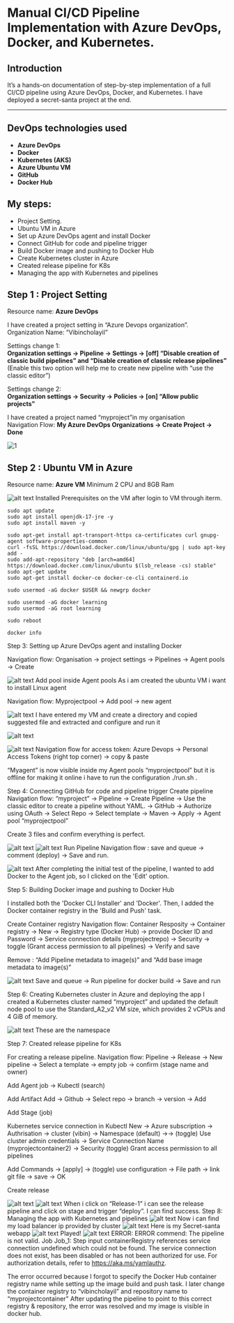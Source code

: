 # Manual CI/CD Pipeline Implementation with Azure DevOps, Docker, and Kubernetes.

## Introduction  
It’s a hands-on documentation of step-by-step implementation of a full CI/CD pipeline using Azure DevOps, Docker, and Kubernetes. I have deployed a secret-santa project at the end.  

---

## DevOps technologies used

- **Azure DevOps**
- **Docker**
- **Kubernetes (AKS)**
- **Azure Ubuntu VM**
- **GitHub**
- **Docker Hub**

## My steps:
 - Project Setting.
 - Ubuntu VM in Azure
 - Set up Azure DevOps agent and install Docker 
 - Connect GitHub for code and pipeline trigger 
 - Build Docker image and pushing to Docker Hub 
 - Create Kubernetes cluster in Azure 
 - Created release pipeline for K8s
 - Managing the app with Kubernetes and pipelines

## Step 1 : Project Setting  
Resource name: **Azure DevOps**

I have created a project setting in “Azure Devops organization”.   
Organization Name: “Vibincholayil”  

Settings change 1:  
**Organization settings → Pipeline → Settings → [off] “Disable creation of classic build pipelines” and “Disable creation of classic release pipelines”** (Enable this two option will help me to create new pipeline with “use the classic editor”)  

Settings change 2:  
**Organization settings → Security → Policies → [on] “Allow public projects”**

I have created a project named “myproject”in my organisation  
Navigation Flow: **My Azure DevOps Organizations → Create Project → Done**  

![1](images/1.png)


## Step 2 :  Ubuntu VM in Azure 
Resource name: **Azure VM**
Minimum 2 CPU and 8GB Ram

![alt text](images/2.png) 
Installed Prerequisites on the VM after login to VM through iterm.

```
sudo apt update
sudo apt install openjdk-17-jre -y
sudo apt install maven -y

sudo apt-get install apt-transport-https ca-certificates curl gnupg-agent software-properties-common
curl -fsSL https://download.docker.com/linux/ubuntu/gpg | sudo apt-key add -
sudo add-apt-repository "deb [arch=amd64] https://download.docker.com/linux/ubuntu $(lsb_release -cs) stable"
sudo apt-get update
sudo apt-get install docker-ce docker-ce-cli containerd.io

sudo usermod -aG docker $USER && newgrp docker

sudo usermod -aG docker learning
sudo usermod -aG root learning

sudo reboot

docker info

```
Step 3: Setting up Azure DevOps agent and installing Docker 

Navigation flow:
Organisation → project settings → Pipelines → Agent pools → Create

![alt text](images/3.png) 
Add pool inside Agent pools
As i am created the ubuntu VM i want to install Linux agent

Navigation flow:
Myprojectpool → Add pool → new agent

![alt text](images/4.png) 
I have entered my VM and create a directory  and copied suggested file and extracted and configure and run it 

![alt text](images/5.png) 


![alt text](images/6.png) 
Navigation flow for access token: 
Azure Devops → Personal Access Tokens (right top corner) → copy & paste

“Myagent” is now visible inside my Agent pools “myprojectpool” but it is offline for making it online i have to run the configuration ./run.sh .

Step 4: Connecting GitHub for code and pipeline trigger 
Create pipeline
Navigation flow: “myproject” → Pipeline → Create Pipeline → Use the classic editor to create a pipeline without YAML. → GitHub → Authorize using OAuth → Select Repo → Select template → Maven → Apply → Agent pool “myprojectpool” 

Create 3 files and confirm everything is perfect.

![alt text](images/7.png) 
![alt text](images/8.png)
Run Pipeline
Navigation flow : save and queue → comment (deploy) → Save and run.

![alt text](images/9.png) 
After completing the initial test of the pipeline, I wanted to add Docker to the Agent job, so I clicked on the 'Edit' option.

Step 5: Building Docker image and pushing to Docker Hub 

I installed both the 'Docker CLI Installer' and 'Docker'. Then, I added the Docker container registry in the 'Build and Push' task.

Create Container registry
Navigation flow: Container Resposity → Container registry → New → Registry type (Docker Hub) → provide Docker ID and Password → Service connection details (myprojectrepo) → Security → toggle (Grant access permission to all pipelines) → Verify and save

Remove : “Add Pipeline metadata to image(s)” and “Add base image metadata to image(s)”

![alt text](images/10.png) 
Save and queue → Run pipeline for docker build → Save and run

Step 6: Creating Kubernetes cluster in Azure and deploying the app 
I created a Kubernetes cluster named “myproject” and updated the default node pool to use the Standard_A2_v2 VM size, which provides 2 vCPUs and 4 GiB of memory.

![alt text](images/11.png) 
These are the namespace

Step 7: Created release pipeline for K8s

For creating a release pipeline.
Navigation flow: Pipeline → Release → New pipeline → Select a template → empty job → confirm (stage name and owner) 

Add Agent job → Kubectl (search) 

Add Artifact 
Add → Github → Select repo → branch → version → Add

Add Stage  (job)

Kubernetes service connection in Kubectl
New → Azure subscription → Authrisation → cluster (vibin) → Namespace (default) →→ (toggle) Use cluster admin credentials → Service Connection Name (myprojectcontainer2) → Security (toggle) Grant access permission to all pipelines

Add Commands → [apply] → (toggle) use configuration → File path → link git file → save → OK

Create release

![alt text](images/12.png) 
![alt text](images/13.png) 
When i click on “Release-1” i can see the release pipeline and click on stage and trigger “deploy”. I can find success.
Step 8: Managing the app with Kubernetes and pipelines 
![alt text](images/14.png) 
Now i can find my load balancer ip provided by cluster 
![alt text](images/15.png) 
Here is my Secret-santa webapp
![alt text](images/16.png) 
Played!
![alt text](images/17.png)
ERROR:
ERROR commend: 
The pipeline is not valid. Job Job_1: Step  input containerRegistry references service connection undefined which could not be found. The service connection does not exist, has been disabled or has not been authorized for use. For authorization details, refer to https://aka.ms/yamlauthz.


The error occurred because I forgot to specify the Docker Hub container registry name while setting up the image build and push task.
 I later change the container registry to “vibincholayil” and repository name to “myprojectcontainer”
After updating the pipeline to point to this correct registry & repository, the error was resolved and my image is visible in docker hub. 

